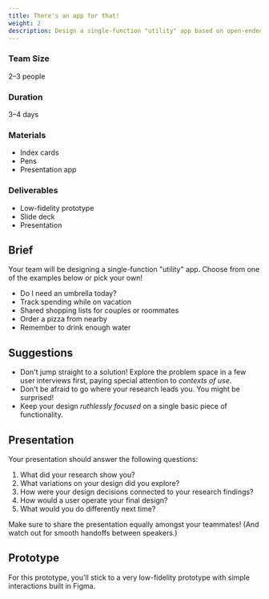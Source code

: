 ```yaml
---
title: There's an app for that!
weight: 2
description: Design a single-function "utility" app based on open-ended generative research.
---
```


<div class="deets row">
  <div>

  ### Team Size

  2–3 people

  ### Duration

  3–4 days

  </div>

  <div>

  ### Materials

  * Index cards
  * Pens
  * Presentation app

  </div>

  <div>

  ### Deliverables

  * Low-fidelity prototype
  * Slide deck
  * Presentation

  </div>
</div>

## Brief

Your team will be designing a single-function "utility" app. Choose from one of the examples below or pick your own!

* Do I need an umbrella today?
* Track spending while on vacation
* Shared shopping lists for couples or roommates
* Order a pizza from nearby
* Remember to drink enough water


## Suggestions

* Don't jump straight to a solution! Explore the problem space in a few user interviews first, paying special attention to *contexts of use*.
* Don't be afraid to go where your research leads you. You might be surprised!
* Keep your design *ruthlessly focused* on a single basic piece of functionality.

## Presentation

Your presentation should answer the following questions:

1. What did your research show you?
2. What variations on your design did you explore?
3. How were your design decisions connected to your research findings?
4. How would a user operate your final design?
5. What would you do differently next time?

Make sure to share the presentation equally amongst your teammates! (And watch out for smooth handoffs between speakers.)

## Prototype

For this prototype, you'll stick to a very low-fidelity prototype with simple interactions built in Figma.
